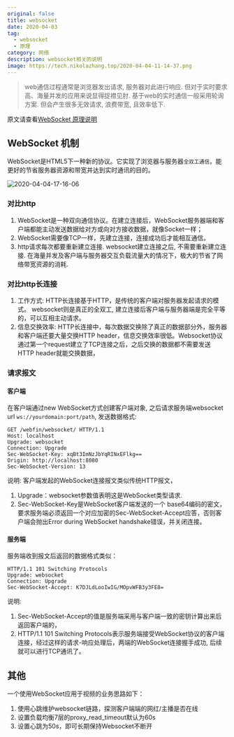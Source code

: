 ```yaml
---
original: false
title: websocket
date: 2020-04-03
tag:
  - websocket
  - 原理
category: 网络
description: websocket相关的说明
image: https://tech.nikolazhang.top/2020-04-04-11-14-37.png
---
```


> web通信过程通常是浏览器发出请求, 服务器对此进行响应. 但对于实时要求高、海量并发的应用来说显得捉襟见肘. 基于web的实时通信一般采用轮询方案. 但会产生很多无效请求, 浪费带宽, 且效率低下.

原文请查看[WebSocket 原理说明](https://cloud.tencent.com/document/product/214/4150)

## WebSocket 机制

WebSocket是HTML5下一种新的协议。它实现了浏览器与服务器`全双工通信`，能更好的节省服务器资源和带宽并达到实时通讯的目的。

![2020-04-04-17-16-06](https://tech.nikolazhang.top/2020-04-04-17-16-06.png)

### 对比http

1. WebSocket是一种双向通信协议。在建立连接后，WebSocket服务器端和客户端都能主动发送数据给对方或向对方接收数据，就像Socket一样；
2. WebSocket需要像TCP一样，先建立连接，连接成功后才能相互通信。
3. http请求每次都要重新建立连接. websocket建立连接之后, 不需要重新建立连接. 在海量并发及客户端与服务器交互负载流量大的情况下，极大的节省了网络带宽资源的消耗.

### 对比http长连接

1. 工作方式: HTTP长连接基于HTTP，是传统的客户端对服务器发起请求的模式。 websocket则是真正的全双工, 建立连接后客户端与服务器端是完全平等的，可以互相主动请求。
2. 信息交换效率: HTTP长连接中，每次数据交换除了真正的数据部分外，服务器和客户端还要大量交换HTTP header，信息交换效率很低。Websocket协议通过第一个request建立了TCP连接之后，之后交换的数据都不需要发送 HTTP header就能交换数据，

### 请求报文

#### 客户端

在客户端通过new WebSocket方式创建客户端对象, 之后请求服务端websocket url `ws://yourdomain:port/path`, 发送数据格式:

```
GET /webfin/websocket/ HTTP/1.1
Host: localhost
Upgrade: websocket
Connection: Upgrade
Sec-WebSocket-Key: xqBt3ImNzJbYqRINxEFlkg==
Origin: http://localhost:8080
Sec-WebSocket-Version: 13
```

说明: 客户端发起的WebSocket连接报文类似传统HTTP报文，

1. Upgrade：websocket参数值表明这是WebSocket类型请求.
2. Sec-WebSocket-Key是WebSocket客户端发送的一个 base64编码的密文，要求服务端必须返回一个对应加密的Sec-WebSocket-Accept应答，否则客户端会抛出Error during WebSocket handshake错误，并关闭连接。

#### 服务端

服务端收到报文后返回的数据格式类似：

```
HTTP/1.1 101 Switching Protocols
Upgrade: websocket
Connection: Upgrade
Sec-WebSocket-Accept: K7DJLdLooIwIG/MOpvWFB3y3FE8=
```

说明:

1. Sec-WebSocket-Accept的值是服务端采用与客户端一致的密钥计算出来后返回客户端的，
2. HTTP/1.1 101 Switching Protocols表示服务端接受WebSocket协议的客户端连接，经过这样的请求-响应处理后，两端的WebSocket连接握手成功, 后续就可以进行TCP通讯了。

## 其他

一个使用WebSocket应用于视频的业务思路如下：

1. 使用心跳维护websocket链路，探测客户端端的网红/主播是否在线
2. 设置负载均衡7层的proxy_read_timeout默认为60s
3. 设置心跳为50s，即可长期保持Websocket不断开
